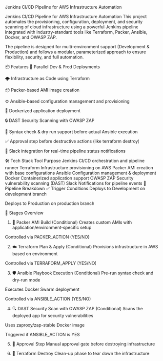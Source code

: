 Jenkins CI/CD Pipeline for AWS Infrastructure Automation

Jenkins CI/CD Pipeline for AWS Infrastructure Automation
This project automates the provisioning, configuration, deployment, and security scanning of cloud infrastructure using a powerful Jenkins pipeline integrated with industry-standard tools like Terraform, Packer, Ansible, Docker, and OWASP ZAP.

The pipeline is designed for multi-environment support (Development & Production) and follows a modular, parameterized approach to ensure flexibility, security, and full automation.

📦 Features
🔁 Parallel Dev & Prod Deployments

🌩️ Infrastructure as Code using Terraform

📦 Packer-based AMI image creation

⚙️ Ansible-based configuration management and provisioning

🐳 Dockerized application deployment

🔒 DAST Security Scanning with OWASP ZAP

🧪 Syntax check & dry run support before actual Ansible execution

✅ Approval step before destructive actions (like terraform destroy)

📢 Slack integration for real-time pipeline status notifications

🛠️ Tech Stack
Tool	Purpose
Jenkins	CI/CD orchestration and pipeline runner
Terraform	Infrastructure provisioning on AWS
Packer	AMI creation with base configurations
Ansible	Configuration management & deployment
Docker	Containerized application support
OWASP ZAP	Security vulnerability scanning (DAST)
Slack	Notifications for pipeline events
🧩 Pipeline Breakdown
✅ Trigger Conditions
Deploys to Development on development branch

Deploys to Production on production branch

🧪 Stages Overview
1. 🧰 Packer AMI Build (Conditional)
Creates custom AMIs with application/environment-specific setup

Controlled via PACKER_ACTION (YES/NO)

2. ☁️ Terraform Plan & Apply (Conditional)
Provisions infrastructure in AWS based on environment

Controlled via TERRAFORM_APPLY (YES/NO)

3. 🛡️ Ansible Playbook Execution (Conditional)
Pre-run syntax check and dry-run mode

Executes Docker Swarm deployment

Controlled via ANSIBLE_ACTION (YES/NO)

4. 🔍 DAST Security Scan with OWASP ZAP (Conditional)
Scans the deployed app for security vulnerabilities

Uses zaproxy/zap-stable Docker image

Triggered if ANSIBLE_ACTION is YES

5. 👮 Approval Step
Manual approval gate before destroying infrastructure

6. 🧨 Terraform Destroy
Clean-up phase to tear down the infrastructure
